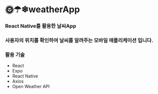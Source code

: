 # 🌞☂❄weatherApp
### React Native를 활용한 날씨App
### 사용자의 위치를 확인하여 날씨를 알려주는 모바일 애플리케이션 입니다.



### 활용 기술
- React
- Expo
- React Native
- Axios
- Open Weather API
